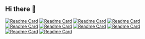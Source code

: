 ## Hi there 👋

[![Readme Card](https://github-readme-stats.vercel.app/api/pin/?username=MGTheTrain&repo=ml-ops-poc)](https://github.com/anuraghazra/github-readme-stats)
[![Readme Card](https://github-readme-stats.vercel.app/api/pin/?username=MGTheTrain&repo=gitops-poc)](https://github.com/anuraghazra/github-readme-stats)
[![Readme Card](https://github-readme-stats.vercel.app/api/pin/?username=MGTheTrain&repo=cpp-opengl-renderer)](https://github.com/anuraghazra/github-readme-stats)
[![Readme Card](https://github-readme-stats.vercel.app/api/pin/?username=MGTheTrain&repo=cpp-sample-bindings)](https://github.com/anuraghazra/github-readme-stats)
[![Readme Card](https://github-readme-stats.vercel.app/api/pin/?username=MGTheTrain&repo=swift-metal-renderer)](https://github.com/anuraghazra/github-readme-stats)
[![Readme Card](https://github-readme-stats.vercel.app/api/pin/?username=MGTheTrain&repo=swift-ar-with-reality-kit)](https://github.com/anuraghazra/github-readme-stats)
[![Readme Card](https://github-readme-stats.vercel.app/api/pin/?username=MGTheTrain&repo=dotnet-ddd-web-api-starter)](https://github.com/anuraghazra/github-readme-stats)
[![Readme Card](https://github-readme-stats.vercel.app/api/pin/?username=MGTheTrain&repo=dotnet-ddd-cqrs-web-api-starter)](https://github.com/anuraghazra/github-readme-stats)
[![Readme Card](https://github-readme-stats.vercel.app/api/pin/?username=MGTheTrain&repo=dotnet-ddd-web-api-starter)](https://github.com/anuraghazra/github-readme-stats)
[![Readme Card](https://github-readme-stats.vercel.app/api/pin/?username=MGTheTrain&repo=python-machine-learning-starter)](https://github.com/anuraghazra/github-readme-stats)

<!--
**MGTheTrain/MGTheTrain** is a ✨ _special_ ✨ repository because its `README.md` (this file) appears on your GitHub profile.

Here are some ideas to get you started:

- 🔭 I’m currently working on ...
- 🌱 I’m currently learning ...
- 👯 I’m looking to collaborate on ...
- 🤔 I’m looking for help with ...
- 💬 Ask me about ...
- 📫 How to reach me: ...
- 😄 Pronouns: ...
- ⚡ Fun fact: ...
-->

